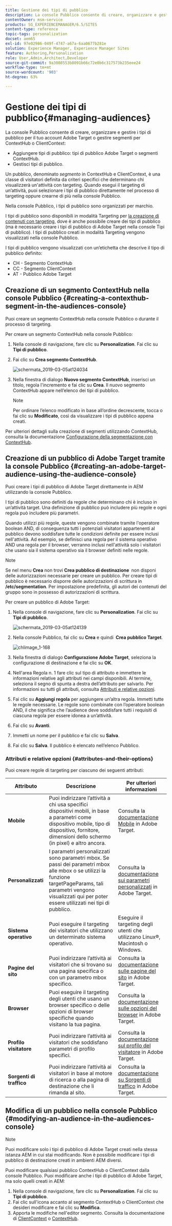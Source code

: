 ```yaml
---
title: Gestione dei tipi di pubblico
description: La console Pubblico consente di creare, organizzare e gestire i tipi di pubblico per il tuo account Adobe Target o gestire segmenti per ContextHub o ClientContext
contentOwner: msm-service
products: SG_EXPERIENCEMANAGER/6.5/SITES
content-type: reference
topic-tags: personalization
docset: aem65
exl-id: 97e02986-049f-4747-a67a-6aa0677b281e
solution: Experience Manager, Experience Manager Sites
feature: Authoring,Personalization
role: User,Admin,Architect,Developer
source-git-commit: 9a3008553b8091b66c72e0b6c317573b235eee24
workflow-type: tm+mt
source-wordcount: '903'
ht-degree: 63%

---
```


# Gestione dei tipi di pubblico{#managing-audiences}

La console Pubblico consente di creare, organizzare e gestire i tipi di pubblico per il tuo account Adobe Target o gestire segmenti per ContextHub o ClientContext:

* Aggiungere tipi di pubblico: tipi di pubblico Adobe Target o segmenti ContextHub.
* Gestisci tipi di pubblico.

Un pubblico, denominato *segmento* in ContextHub e ClientContext, è una classe di visitatori definita da criteri specifici che determinano chi visualizzerà un&#39;attività con targeting. Quando esegui il targeting di un’attività, puoi selezionare i tipi di pubblico direttamente nel processo di targeting oppure crearne di più nella console Pubblico.

Nella console Pubblico, i tipi di pubblico sono organizzati per marchio.

I tipi di pubblico sono disponibili in modalità Targeting per [la creazione di contenuti con targeting](/help/sites-authoring/content-targeting-touch.md), dove è anche possibile creare dei tipi di pubblico (ma è necessario creare i tipi di pubblico di Adobe Target nella console Tipi di pubblico). I tipi di pubblico creati in modalità Targeting vengono visualizzati nella console Pubblico.

I tipi di pubblico vengono visualizzati con un’etichetta che descrive il tipo di pubblico definito:

* CH - Segmento ContextHub
* CC - Segmento ClientContext
* AT - Pubblico Adobe Target

## Creazione di un segmento ContextHub nella console Pubblico {#creating-a-contexthub-segment-in-the-audiences-console}

Puoi creare un segmento ContextHub nella console Pubblico o durante il processo di targeting.

Per creare un segmento ContextHub nella console Pubblico:

1. Nella console di navigazione, fare clic su **Personalization**. Fai clic su **Tipi di pubblico**.
1. Fai clic su **Crea segmento ContextHub**.

   ![schermata_2019-03-05at124034](assets/screen-shot_2019-03-05at124034.png)

1. Nella finestra di dialogo **Nuovo segmento ContextHub**, inserisci un titolo, regola l&#39;incremento e fai clic su **Crea**. Il nuovo segmento ContextHub appare nell’elenco dei tipi di pubblico.

   >[!NOTE]
   >
   >Per ordinare l’elenco modificato in base all’ordine decrescente, tocca o fai clic su **Modificato**, così da visualizzare i tipi di pubblico appena creati.

Per ulteriori dettagli sulla creazione di segmenti utilizzando ContextHub, consulta la documentazione [Configurazione della segmentazione con ContextHub](/help/sites-administering/segmentation.md).

## Creazione di un pubblico di Adobe Target tramite la console Pubblico {#creating-an-adobe-target-audience-using-the-audience-console}

Puoi creare i tipi di pubblico di Adobe Target direttamente in AEM utilizzando la console Pubblico.

I tipi di pubblico sono definiti da regole che determinano chi è incluso in un’attività target. Una definizione di pubblico può includere più regole e ogni regola può includere più parametri.

Quando utilizzi più regole, queste vengono combinate tramite l&#39;operatore boolean AND, di conseguenza tutti i potenziali visitatori appartenenti al pubblico devono soddisfare tutte le condizioni definite per essere inclusi nell&#39;attività. Ad esempio, se definisci una regola per il sistema operativo AND una regola per il browser, verranno inclusi nell&#39;attività solo i visitatori che usano sia il sistema operativo sia il browser definiti nelle regole.

>[!NOTE]
>
>Se nel menu **Crea** non trovi **Crea pubblico di destinazione &#x200B;** non disponi delle autorizzazioni necessarie per creare un pubblico. Per creare tipi di pubblico è necessario disporre delle autorizzazioni di scrittura in **/etc/segmentation**. Per impostazione predefinita, gli autori dei contenuti del gruppo sono in possesso di autorizzazioni di scrittura.

Per creare un pubblico di Adobe Target:

1. Nella console di navigazione, fare clic su **Personalization**. Fai clic su **Tipi di pubblico**.

   ![schermata_2019-03-05at124139](assets/screen-shot_2019-03-05at124139.png)

1. Nella console Pubblico, fai clic su **Crea** e quindi **&#x200B; Crea pubblico Target**.

   ![chlimage_1-168](assets/chlimage_1-168.png)

1. Nella finestra di dialogo **Configurazione Adobe Target**, seleziona la configurazione di destinazione e fai clic su **OK**.
1. Nell&#39;area Regola n. 1 fare clic sul tipo di attributo e immettere le informazioni relative agli attributi nei campi disponibili. Al termine, seleziona il segno di spunta a destra dell’attributo per salvarlo. Per informazioni su tutti gli attributi, consulta [Attributi e relative opzioni](#attributes-and-their-options).
1. Fai clic su **Aggiungi regola** per aggiungere un’altra regola. Immetti tutte le regole necessarie. Le regole sono combinate con l’operatore boolean AND, il che significa che l’audience deve soddisfare tutti i requisiti di ciascuna regola per essere idonea a un’attività.
1. Fai clic su **Avanti**.
1. Immetti un nome per il pubblico e fai clic su **Salva**.
1. Fai clic su **Salva**. Il pubblico è elencato nell’elenco Pubblico.

### Attributi e relative opzioni {#attributes-and-their-options}

Puoi creare regole di targeting per ciascuno dei seguenti attributi:

| **Attributo** | **Descrizione** | **Per ulteriori informazioni** |
|---|---|---|
| **Mobile** | Puoi indirizzare l’attività a chi usa specifici dispositivi mobili, in base a parametri come dispositivo mobile, tipo di dispositivo, fornitore, dimensioni dello schermo (in pixel) e altro ancora. | Consulta la [documentazione Mobile](https://experienceleague.adobe.com/docs/target/using/audiences/create-audiences/categories-audiences/mobile.html?lang=it) in Adobe Target. |
| **Personalizzati** | I parametri personalizzati sono parametri mbox. Se passi dei parametri mbox alle mbox o se utilizzi la funzione targetPageParams, tali parametri vengono visualizzati qui per poter essere utilizzati nei tipi di pubblico. | Consulta la [documentazione sui parametri personalizzati](https://experienceleague.adobe.com/docs/target/using/audiences/create-audiences/categories-audiences/custom-parameters.html?lang=it) in Adobe Target. |
| **Sistema operativo** | Puoi eseguire il targeting dei visitatori che utilizzano un determinato sistema operativo. | Eseguire il targeting degli utenti che utilizzano Linux®, Macintosh o Windows. |
| **Pagine del sito** | Puoi indirizzare l’attività ai visitatori che si trovano su una pagina specifica o con un parametro mbox specifico. | Consulta la [documentazione sulle pagine del sito](https://experienceleague.adobe.com/docs/target/using/audiences/create-audiences/categories-audiences/site-pages.html?lang=it) in Adobe Target. |
| **Browser** | Puoi eseguire il targeting degli utenti che usano un browser specifico o delle opzioni di browser specifiche quando visitano la tua pagina. | Consulta la [documentazione sulle opzioni del browser](https://experienceleague.adobe.com/docs/target/using/audiences/create-audiences/categories-audiences/browser.html?lang=it) in Adobe Target. |
| **Profilo visitatore** | Puoi indirizzare l’attività ai visitatori che soddisfano parametri di profilo specifici. | Consulta la [documentazione sul profilo del visitatore](https://experienceleague.adobe.com/docs/target/using/audiences/visitor-profiles/visitor-profile.html?lang=it) in Adobe Target. |
| **Sorgenti di traffico** | Puoi indirizzare l’attività ai visitatori in base al motore di ricerca o alla pagina di destinazione che li rimanda al sito. | Consulta la [documentazione su Sorgenti di traffico](https://experienceleague.adobe.com/docs/target/using/audiences/create-audiences/categories-audiences/traffic-sources.html?lang=it) in Adobe Target. |

## Modifica di un pubblico nella console Pubblico {#modifying-an-audience-in-the-audiences-console}

>[!NOTE]
>
>Puoi modificare solo i tipi di pubblico di Adobe Target creati nella stessa istanza AEM in cui stai modificando. Non è possibile modificare i tipi di pubblico di destinazione creati in ambienti AEM diversi.

Puoi modificare qualsiasi pubblico ContextHub o ClientContext dalla console Pubblico. Puoi modificare anche i tipi di pubblico di Adobe Target, ma solo quelli creati in AEM:

1. Nella console di navigazione, fare clic su **Personalization**. Fai clic su **Tipi di pubblico**.
1. Fai clic sull&#39;icona accanto al segmento ContextHub o ClientContext che desideri modificare e fai clic su **Modifica**.
1. Apporta le modifiche nell&#39;editor segmento. Consulta la documentazione di [ClientContext](/help/sites-administering/campaign-segmentation.md) o [ContextHub](/help/sites-developing/ch-configuring.md).
